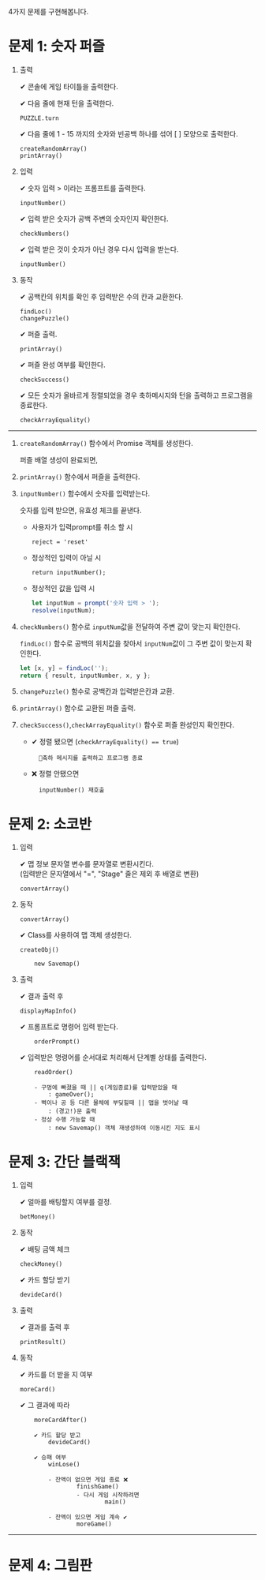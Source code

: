 4가지 문제를 구현해봅니다.

# 문제 1: 숫자 퍼즐

1.  출력

    ✔ 콘솔에 게임 타이틀을 출력한다.

    ✔ 다음 줄에 현재 턴을 출력한다.

        PUZZLE.turn

    ✔ 다음 줄에 1 - 15 까지의 숫자와 빈공백 하나를 섞어 [ ] 모양으로 출력한다.

        createRandomArray()
        printArray()

2.  입력

    ✔ 숫자 입력 > 이라는 프롬프트를 출력한다.

        inputNumber()

    ✔ 입력 받은 숫자가 공백 주변의 숫자인지 확인한다.

        checkNumbers()

    ✔ 입력 받은 것이 숫자가 아닌 경우 다시 입력을 받는다.

        inputNumber()

3.  동작

    ✔ 공백칸의 위치를 확인 후 입력받은 수의 칸과 교환한다.

        findLoc()
        changePuzzle()

    ✔ 퍼즐 출력.

        printArray()

    ✔ 퍼즐 완성 여부를 확인한다.

        checkSuccess()

    ✔ 모든 숫자가 올바르게 정렬되었을 경우 축하메시지와 턴을 출력하고 프로그램을 종료한다.

        checkArrayEquality()

---

1.  `createRandomArray()` 함수에서 Promise 객체를 생성한다.

    퍼즐 배열 생성이 완료되면,

2.  `printArray()` 함수에서 퍼즐을 출력한다.
3.  `inputNumber()` 함수에서 숫자를 입력받는다.

    숫자를 입력 받으면, 유효성 체크를 끝낸다.

    - 사용자가 입력prompt를 취소 할 시

      `reject = 'reset'`

    - 정상적인 입력이 아닐 시

      `return inputNumber();`

    - 정상적인 값을 입력 시

      ```js
      let inputNum = prompt('숫자 입력 > ');
      resolve(inputNum);
      ```

4.  `checkNumbers()` 함수로 `inputNum`값을 전달하여 주변 값이 맞는지 확인한다.

    `findLoc()` 함수로 공백의 위치값을 찾아서 `inputNum`값이 그 주변 값이 맞는지 확인한다.

    ```js
    let [x, y] = findLoc('');
    return { result, inputNumber, x, y };
    ```

5.  `changePuzzle()` 함수로 공백칸과 입력받은칸과 교환.

6.  `printArray()` 함수로 교환된 퍼즐 출력.

7.  `checkSuccess()`,`checkArrayEquality()` 함수로 퍼즐 완성인지 확인한다.

    - ✔ 정렬 됐으면 (`checkArrayEquality() == true`)

            🎉축하 메시지를 출력하고 프로그램 종료

    - ❌ 정렬 안됐으면

            inputNumber() 재호출

# 문제 2: 소코반

1.  입력

    ✔ 맵 정보 문자열 변수를 문자열로 변환시킨다.  
     (입력받은 문자열에서 "=", "Stage" 줄은 제외 후 배열로 변환)

        convertArray()

2.  동작

        convertArray()

    ✔ Class를 사용하여 맵 객체 생성한다.

        createObj()

            new Savemap()

3.  출력

    ✔ 결과 출력 후

        displayMapInfo()

    ✔ 프롬프트로 명령어 입력 받는다.

            orderPrompt()

    ✔ 입력받은 명령어를 순서대로 처리해서 단계별 상태를 출력한다.

            readOrder()

            - 구멍에 빠졌을 때 || q(게임종료)를 입력받았을 때
                : gameOver();
            - 벽이나 공 등 다른 물체에 부딪힐때 || 맵을 벗어날 때
                : (경고!)문 출력
            - 정상 수행 가능할 때
                : new Savemap() 객체 재생성하여 이동시킨 지도 표시

# 문제 3: 간단 블랙잭

1.  입력

    ✔ 얼마를 배팅할지 여부를 결정.

        betMoney()

2.  동작

    ✔ 배팅 금액 체크

        checkMoney()

    ✔ 카드 할당 받기

        devideCard()

3.  출력

    ✔ 결과를 출력 후

        printResult()

4.  동작

    ✔ 카드를 더 받을 지 여부

        moreCard()

    ✔ 그 결과에 따라

            moreCardAfter()

            ✔ 카드 할당 받고
                devideCard()

            ✔ 승패 여부
                winLose()

                - 잔액이 없으면 게임 종료 ❌
                        finishGame()
                        - 다시 게임 시작하려면
                                main()

                - 잔액이 있으면 게임 계속 ✔
                        moreGame()

---

# 문제 4: 그림판

